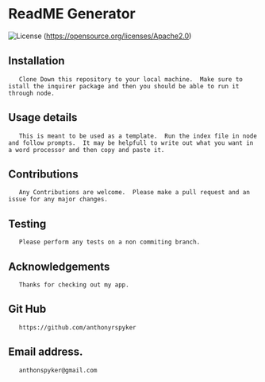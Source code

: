 # ReadME Generator


   ![License](https://img.shields.io/static/v1?label=License&message=Apache2.0&color=green)
   (https://opensource.org/licenses/Apache2.0)
     
       
       
   ## Installation
       
       Clone Down this repository to your local machine.  Make sure to istall the inquirer package and then you should be able to run it through node.
       
   ## Usage details
       
       This is meant to be used as a template.  Run the index file in node and follow prompts.  It may be helpfull to write out what you want in a word processor and then copy and paste it.
       
   ## Contributions
       
       Any Contributions are welcome.  Please make a pull request and an issue for any major changes.
       
   ## Testing
       
       Please perform any tests on a non commiting branch. 
       
   ## Acknowledgements

       Thanks for checking out my app.
    
   ## Git Hub
       
       https://github.com/anthonyrspyker
       
   ## Email address.
       
       anthonspyker@gmail.com
       

       
